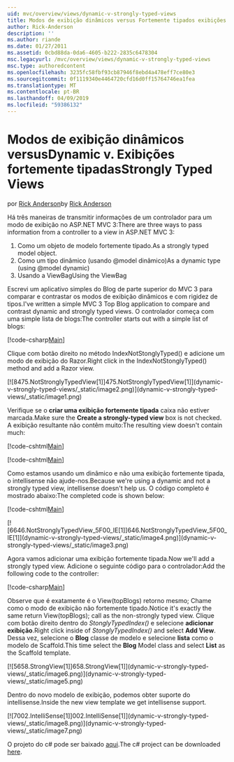 ```yaml
---
uid: mvc/overview/views/dynamic-v-strongly-typed-views
title: Modos de exibição dinâmicos versus Fortemente tipados exibições | Microsoft Docs
author: Rick-Anderson
description: ''
ms.author: riande
ms.date: 01/27/2011
ms.assetid: 0cbd88da-0da6-4605-b222-2835c6478304
msc.legacyurl: /mvc/overview/views/dynamic-v-strongly-typed-views
msc.type: authoredcontent
ms.openlocfilehash: 3235fc58fbf93cb87946f8ebd4a478eff7ce80e3
ms.sourcegitcommit: 0f1119340e4464720cfd16d0ff15764746ea1fea
ms.translationtype: MT
ms.contentlocale: pt-BR
ms.lasthandoff: 04/09/2019
ms.locfileid: "59386132"
---
```

# <a name="dynamic-v-strongly-typed-views"></a><span data-ttu-id="bf364-103">Modos de exibição dinâmicos versus</span><span class="sxs-lookup"><span data-stu-id="bf364-103">Dynamic v.</span></span> <span data-ttu-id="bf364-104">Exibições fortemente tipadas</span><span class="sxs-lookup"><span data-stu-id="bf364-104">Strongly Typed Views</span></span>

<span data-ttu-id="bf364-105">por [Rick Anderson]((https://twitter.com/RickAndMSFT))</span><span class="sxs-lookup"><span data-stu-id="bf364-105">by [Rick Anderson]((https://twitter.com/RickAndMSFT))</span></span>

<span data-ttu-id="bf364-106">Há três maneiras de transmitir informações de um controlador para um modo de exibição no ASP.NET MVC 3:</span><span class="sxs-lookup"><span data-stu-id="bf364-106">There are three ways to pass information from a controller to a view in ASP.NET MVC 3:</span></span>

1. <span data-ttu-id="bf364-107">Como um objeto de modelo fortemente tipado.</span><span class="sxs-lookup"><span data-stu-id="bf364-107">As a strongly typed model object.</span></span>
2. <span data-ttu-id="bf364-108">Como um tipo dinâmico (usando @model dinâmico)</span><span class="sxs-lookup"><span data-stu-id="bf364-108">As a dynamic type (using @model dynamic)</span></span>
3. <span data-ttu-id="bf364-109">Usando a ViewBag</span><span class="sxs-lookup"><span data-stu-id="bf364-109">Using the ViewBag</span></span>

<span data-ttu-id="bf364-110">Escrevi um aplicativo simples do Blog de parte superior do MVC 3 para comparar e contrastar os modos de exibição dinâmicos e com rigidez de tipos.</span><span class="sxs-lookup"><span data-stu-id="bf364-110">I've written a simple MVC 3 Top Blog application to compare and contrast dynamic and strongly typed views.</span></span> <span data-ttu-id="bf364-111">O controlador começa com uma simple lista de blogs:</span><span class="sxs-lookup"><span data-stu-id="bf364-111">The controller starts out with a simple list of blogs:</span></span>

[!code-csharp[Main](dynamic-v-strongly-typed-views/samples/sample1.cs)]

<span data-ttu-id="bf364-112">Clique com botão direito no método IndexNotStonglyTyped() e adicione um modo de exibição do Razor.</span><span class="sxs-lookup"><span data-stu-id="bf364-112">Right click in the IndexNotStonglyTyped() method and add a Razor view.</span></span>

[![8<span data-ttu-id="bf364-113">475.NotStronglyTypedView[1]]</span><span class="sxs-lookup"><span data-stu-id="bf364-113">475.NotStronglyTypedView[1]]</span></span>(dynamic-v-strongly-typed-views/_static/image2.png)](dynamic-v-strongly-typed-views/_static/image1.png)

<span data-ttu-id="bf364-114">Verifique se o **criar uma exibição fortemente tipada** caixa não estiver marcada.</span><span class="sxs-lookup"><span data-stu-id="bf364-114">Make sure the **Create a strongly-typed view** box is not checked.</span></span> <span data-ttu-id="bf364-115">A exibição resultante não contêm muito:</span><span class="sxs-lookup"><span data-stu-id="bf364-115">The resulting view doesn't contain much:</span></span>

[!code-cshtml[Main](dynamic-v-strongly-typed-views/samples/sample2.cshtml)]

[!code-cshtml[Main](dynamic-v-strongly-typed-views/samples/sample3.cshtml)]

<span data-ttu-id="bf364-116">Como estamos usando um dinâmico e não uma exibição fortemente tipada, o intellisense não ajude-nos.</span><span class="sxs-lookup"><span data-stu-id="bf364-116">Because we're using a dynamic and not a strongly typed view, intellisense doesn't help us.</span></span> <span data-ttu-id="bf364-117">O código completo é mostrado abaixo:</span><span class="sxs-lookup"><span data-stu-id="bf364-117">The completed code is shown below:</span></span>

[!code-cshtml[Main](dynamic-v-strongly-typed-views/samples/sample4.cshtml)]

[![6<span data-ttu-id="bf364-118">646.NotStronglyTypedView_5F00_IE[1]]</span><span class="sxs-lookup"><span data-stu-id="bf364-118">646.NotStronglyTypedView_5F00_IE[1]]</span></span>(dynamic-v-strongly-typed-views/_static/image4.png)](dynamic-v-strongly-typed-views/_static/image3.png)

<span data-ttu-id="bf364-119">Agora vamos adicionar uma exibição fortemente tipada.</span><span class="sxs-lookup"><span data-stu-id="bf364-119">Now we'll add a strongly typed view.</span></span> <span data-ttu-id="bf364-120">Adicione o seguinte código para o controlador:</span><span class="sxs-lookup"><span data-stu-id="bf364-120">Add the following code to the controller:</span></span>

[!code-csharp[Main](dynamic-v-strongly-typed-views/samples/sample5.cs)]


<span data-ttu-id="bf364-121">Observe que é exatamente é o View(topBlogs) retorno mesmo; Chame como o modo de exibição não fortemente tipado.</span><span class="sxs-lookup"><span data-stu-id="bf364-121">Notice it's exactly the same return View(topBlogs); call as the non-strongly typed view.</span></span> <span data-ttu-id="bf364-122">Clique com botão direito dentro do *StonglyTypedIndex()* e selecione **adicionar exibição**.</span><span class="sxs-lookup"><span data-stu-id="bf364-122">Right click inside of *StonglyTypedIndex()* and select **Add View**.</span></span> <span data-ttu-id="bf364-123">Dessa vez, selecione o **Blog** classe de modelo e selecione **lista** como o modelo de Scaffold.</span><span class="sxs-lookup"><span data-stu-id="bf364-123">This time select the **Blog** Model class and select **List** as the Scaffold template.</span></span>

[![5<span data-ttu-id="bf364-124">658.StrongView[1]]</span><span class="sxs-lookup"><span data-stu-id="bf364-124">658.StrongView[1]]</span></span>(dynamic-v-strongly-typed-views/_static/image6.png)](dynamic-v-strongly-typed-views/_static/image5.png)

<span data-ttu-id="bf364-125">Dentro do novo modelo de exibição, podemos obter suporte do intellisense.</span><span class="sxs-lookup"><span data-stu-id="bf364-125">Inside the new view template we get intellisense support.</span></span>

[![7<span data-ttu-id="bf364-126">002.IntelliSense[1]]</span><span class="sxs-lookup"><span data-stu-id="bf364-126">002.IntelliSense[1]]</span></span>(dynamic-v-strongly-typed-views/_static/image8.png)](dynamic-v-strongly-typed-views/_static/image7.png)

<span data-ttu-id="bf364-127">O projeto do c# pode ser baixado [aqui](https://blogs.msdn.com/cfs-file.ashx/__key/CommunityServer-Blogs-Components-WeblogFiles/00-00-01-11-73-SSMS/1817.Mvc3ViewDemo.zip).</span><span class="sxs-lookup"><span data-stu-id="bf364-127">The c# project can be downloaded [here](https://blogs.msdn.com/cfs-file.ashx/__key/CommunityServer-Blogs-Components-WeblogFiles/00-00-01-11-73-SSMS/1817.Mvc3ViewDemo.zip).</span></span>
